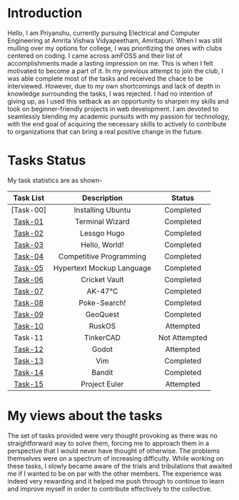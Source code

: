 # Introduction
Hello, I am Priyanshu, currently pursuing Electrical and Computer Engineering at Amrita Vishwa Vidyapeetham, Amritapuri.  When I was still mulling over my options for college, I was prioritizing the ones with clubs centered on coding. I came across amFOSS and their list of accomplishments made a lasting impression on me. This is when I felt motivated to become a part of it.
In my previous attempt to join the club, I was able complete most of the tasks and received the chace to be interviewed. However, due to my own shortcomings and lack of depth in knowledge surrounding the tasks, I was rejected. I had no intention of giving up, as I used this setback as an opportunity to sharpen my skills and took on beginner-friendly projects in web development.
I am devoted to seamlessly blending my academic pursuits with my passion for technology, with the end goal of acquiring the necessary skills to actively to contribute to organizations that can bring a real positive change in the future.

# Tasks Status

My task statistics are as shown-

| Task List | Description | Status |
| :-:       | :-:         | :-:    |
| [Task-00]   | Installing Ubuntu | Completed |
| [Task-01](https://github.com/priyanshu0463/amfoss-tasks/tree/main/task-01)   | Terminal Wizard | Completed |
| [Task-02](https://github.com/priyanshu0463/amfoss-tasks/tree/main/task-02)   | Lessgo Hugo | Completed |
| [Task-03](https://github.com/priyanshu0463/amfoss-tasks/tree/main/task-03)  | Hello, World! | Completed |
| [Task-04](https://github.com/priyanshu0463/amfoss-tasks/tree/main/task-03/task-04)   | Competitive Programming | Completed |
| [Task-05](https://github.com/priyanshu0463/amfoss-tasks/tree/main/task-05)   | Hypertext Mockup Language | Completed |
| [Task-06](https://github.com/priyanshu0463/amfoss-tasks/tree/main/task-06)   | Cricket Vault | Completed |
| [Task-07](https://github.com/priyanshu0463/amfoss-tasks/tree/main/task-07)   | AK-47℃ | Completed |
| [Task-08](https://github.com/priyanshu0463/amfoss-tasks/tree/main/task-08)   | Poke-Search! | Completed |
| [Task-09](https://github.com/priyanshu0463/amfoss-tasks/tree/main/task-09)   | GeoQuest | Completed |
| [Task-10](https://github.com/priyanshu0463/amfoss-tasks/tree/main/task-10)   | RuskOS | Attempted  |
| Task-11   | TinkerCAD | Not Attempted |
| [Task-12](https://github.com/priyanshu0463/amfoss-tasks/tree/main/task-12)  | Godot | Attempted|
| [Task-13](https://github.com/priyanshu0463/amfoss-tasks/tree/main/task-13)   | Vim | Completed |
| [Task-14](https://github.com/priyanshu0463/amfoss-tasks/tree/main/task-14)   | Bandit | Completed |
| [Task-15](https://github.com/priyanshu0463/amfoss-tasks/tree/main/task-15)   | Project Euler | Attempted |


# My views about the tasks

The set of tasks provided were very thought provoking as there was no straightforward way to solve them, forcing me to approach them in a perspective that I would never have thought of otherwise. The problems themselves were on a spectrum of increasing difficulty. While working on these tasks, I slowly became aware of the trials and tribulations that awaited me if I wanted to be on par with the other members. The experience was indeed very rewarding and it helped me push through to continue to learn and improve myself in order to contribute effectively to the collective.


